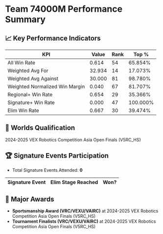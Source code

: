 # Team 74000M Performance Summary

## 📈 Key Performance Indicators
| KPI | Value | Rank | Top % |
| --- | ----- | ---- | ----- |
| All Win Rate | 0.614 | 54 | 65.854% |
| Weighted Avg For | 32.934 | 14 | 17.073% |
| Weighted Avg Against | 30.000 | 81 | 98.780% |
| Weighted Normalized Win Margin | 0.040 | 67 | 81.707% |
| Regional+ Win Rate | 0.654 | 29 | 35.366% |
| Signature+ Win Rate | 0.000 | 47 | 100.000% |
| Elim Win Rate | 0.667 | 30 | 39.474% |


## 🎯 Worlds Qualification
2024-2025 VEX Robotics Competition Asia Open Finals (V5RC_HS)

## 🏆 Signature Events Participation
- Total Signature Events Attended: **0**

| Signature Event | Elim Stage Reached | Won? |
|:----------------|:-------------------|:----|


## 🥇 Major Awards
- **Sportsmanship Award (VRC/VEXU/VAIRC)** at 2024-2025 VEX Robotics Competition Asia Open Finals (V5RC_HS)
- **Tournament Finalists (VRC/VEXU/VAIRC)** at 2024-2025 VEX Robotics Competition Asia Open Finals (V5RC_HS)

